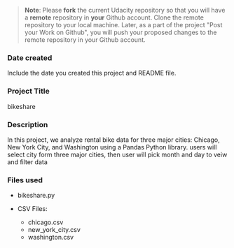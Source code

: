 >**Note**: Please **fork** the current Udacity repository so that you will have a **remote** repository in **your** Github account. Clone the remote repository to your local machine. Later, as a part of the project "Post your Work on Github", you will push your proposed changes to the remote repository in your Github account.

### Date created
Include the date you created this project and README file.

### Project Title
bikeshare

### Description
In this project, we analyze rental bike data for three major cities: Chicago, New York City, and Washington using a Pandas Python library.
 users will select city form three major cities, then user will pick month and day to veiw and filter data


### Files used
- bikeshare.py 

- CSV Files:
    - chicago.csv
    - new_york_city.csv 
    - washington.csv


